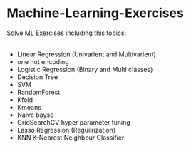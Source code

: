 # Machine-Learning-Exercises
Solve ML Exercises including this topics: <br><br>
- Linear Regression (Univarient and Multivarient)  <br>
- one hot encoding <br>
- Logistic Regression (Binary and Multi classes) <br>
- Decision Tree <br>
- SVM <br>
- RandomForest <br>
- Kfold  <br>
- Kmeans <br>
- Naive bayse <br>
- GridSearchCV hyper parameter tuning <br>
- Lasso Regression (Reguilrization) <br>
- KNN K-Nearest Neighbour Classifier
